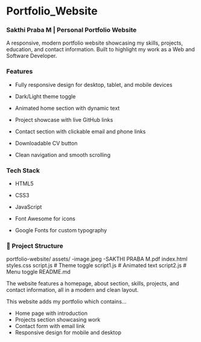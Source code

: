 # Portfolio_Website


### Sakthi Praba M | Personal Portfolio Website

A responsive, modern portfolio website showcasing my skills, projects, education, and contact information. Built to highlight my work as a Web and Software Developer.

### Features

- Fully responsive design for desktop, tablet, and mobile devices

- Dark/Light theme toggle

- Animated home section with dynamic text

- Project showcase with live GitHub links

- Contact section with clickable email and phone links

- Downloadable CV button

- Clean navigation and smooth scrolling

### Tech Stack

- HTML5

- CSS3

- JavaScript

- Font Awesome for icons

- Google Fonts for custom typography

### 📂 Project Structure
portfolio-website/
 assets/
   -image.jpeg
   -SAKTHI PRABA M.pdf
 index.html
 styles.css
 script.js        # Theme toggle
 script1.js       # Animated text
 script2.js       # Menu toggle
 README.md



The website features a homepage, about section, skills, projects, and contact information, all in a modern and clean layout.

This website adds my portfolio which contains...

- Home page with introduction
- Projects section showcasing work
- Contact form with email link
- Responsive design for mobile and desktop

